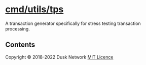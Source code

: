# [cmd/utils/tps](./cmd/utils/tps)

A transaction generator specifically for stress testing transaction processing.

<!-- ToC start -->
##  Contents

<!-- ToC end -->

Copyright © 2018-2022 Dusk Network
[MIT Licence](https://github.com/dusk-network/dusk-blockchain/blob/master/LICENSE)
